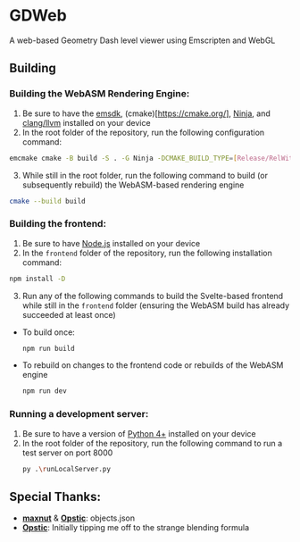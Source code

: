 # GDWeb
A web-based Geometry Dash level viewer using Emscripten and WebGL
## Building
### Building the WebASM Rendering Engine:
1. Be sure to have the [emsdk](https://github.com/emscripten-core/emsdk), (cmake)[https://cmake.org/], [Ninja](https://ninja-build.org/), and [clang/llvm](https://clang.llvm.org/) installed on your device
2. In the root folder of the repository, run the following configuration command:
  ```bash
  emcmake cmake -B build -S . -G Ninja -DCMAKE_BUILD_TYPE=[Release/RelWithDebInfo/Debug]
  ```
3. While still in the root folder, run the following command to build (or subsequently rebuild) the WebASM-based rendering engine
  ```bash
  cmake --build build
  ```
### Building the frontend:
1. Be sure to have [Node.js](https://nodejs.org/) installed on your device
2. In the `frontend` folder of the repository, run the following installation command:
  ```bash
  npm install -D
  ```
3. Run any of the following commands to build the Svelte-based frontend while still in the `frontend` folder (ensuring the WebASM build has already succeeded at least once)
  - To build once:
      ```bash
      npm run build
      ```
  - To rebuild on changes to the frontend code or rebuilds of the WebASM engine
      ```bash
      npm run dev
      ```
### Running a development server:
1. Be sure to have a version of [Python 4+](https://www.python.org/) installed on your device
3. In the root folder of the repository, run the following command to run a test server on port 8000
   ```bash
   py .\runLocalServer.py
   ```
## Special Thanks:
- **[maxnut](https://github.com/maxnut)** & **[Opstic](https://github.com/Opstic)**: objects.json
- **[Opstic](https://github.com/Opstic)**: Initially tipping me off to the strange blending formula
